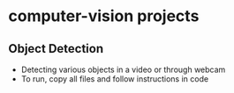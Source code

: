 # computer-vision projects
## Object Detection
- Detecting various objects in a video or through webcam
- To run, copy all files and follow instructions in code
